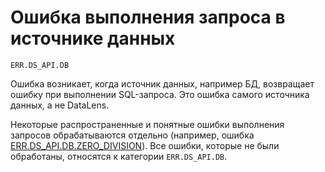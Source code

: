 # Ошибка выполнения запроса в источнике данных

`ERR.DS_API.DB`

Ошибка возникает, когда источник данных, например БД, возвращает ошибку при выполнении SQL-запроса. Это ошибка самого источника данных, а не DataLens.

Некоторые распространенные и понятные ошибки выполнения запросов обрабатываются отдельно (например, ошибка [ERR.DS_API.DB.ZERO_DIVISION](./ERR-DS_API-DB-ZERO_DIVISION.md)). Все ошибки, которые не были обработаны, относятся к категории `ERR.DS_API.DB`.